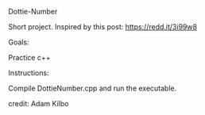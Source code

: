 Dottie-Number

Short project. Inspired by this post: https://redd.it/3i99w8

Goals: 

Practice c++

Instructions:

Compile DottieNumber.cpp and run the executable.

credit: Adam Kilbo

